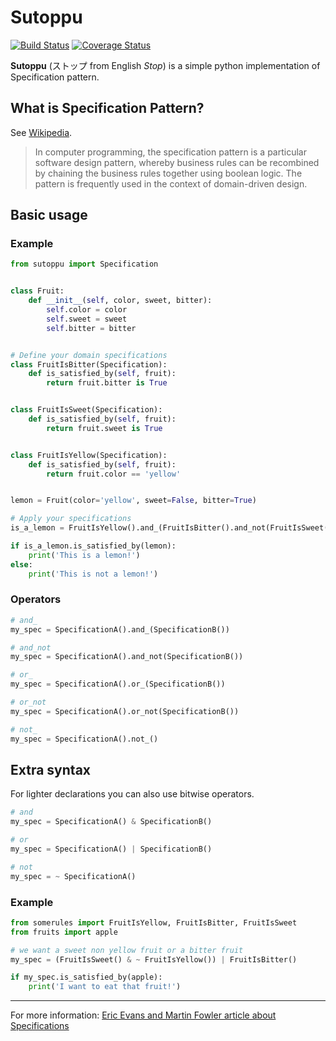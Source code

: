 # Sutoppu

[![Build Status](https://travis-ci.org/u8slvn/sutoppu.svg?branch=master)](https://travis-ci.org/u8slvn/sutoppu)
[![Coverage Status](https://coveralls.io/repos/github/u8slvn/sutoppu/badge.svg?branch=master)](https://coveralls.io/github/u8slvn/sutoppu?branch=master)

**Sutoppu** (ストップ from English *Stop*) is a simple python implementation of Specification pattern.

## What is Specification Pattern?

See [Wikipedia](https://en.wikipedia.org/wiki/Specification_pattern).

> In computer programming, the specification pattern is a particular software design pattern, whereby business rules can be recombined by chaining the business rules together using boolean logic. The pattern is frequently used in the context of domain-driven design.

## Basic usage

### Example

```python
from sutoppu import Specification


class Fruit:
    def __init__(self, color, sweet, bitter):
        self.color = color
        self.sweet = sweet
        self.bitter = bitter


# Define your domain specifications
class FruitIsBitter(Specification):
    def is_satisfied_by(self, fruit):
        return fruit.bitter is True


class FruitIsSweet(Specification):
    def is_satisfied_by(self, fruit):
        return fruit.sweet is True


class FruitIsYellow(Specification):
    def is_satisfied_by(self, fruit):
        return fruit.color == 'yellow'


lemon = Fruit(color='yellow', sweet=False, bitter=True)

# Apply your specifications
is_a_lemon = FruitIsYellow().and_(FruitIsBitter().and_not(FruitIsSweet()))

if is_a_lemon.is_satisfied_by(lemon):
    print('This is a lemon!')
else:
    print('This is not a lemon!')
```

### Operators

```python
# and_
my_spec = SpecificationA().and_(SpecificationB())

# and_not
my_spec = SpecificationA().and_not(SpecificationB())

# or_
my_spec = SpecificationA().or_(SpecificationB())

# or_not
my_spec = SpecificationA().or_not(SpecificationB())

# not_
my_spec = SpecificationA().not_()
```

## Extra syntax

For lighter declarations you can also use bitwise operators.

```python
# and
my_spec = SpecificationA() & SpecificationB()

# or
my_spec = SpecificationA() | SpecificationB()

# not
my_spec = ~ SpecificationA()
```

### Example

```python
from somerules import FruitIsYellow, FruitIsBitter, FruitIsSweet
from fruits import apple

# we want a sweet non yellow fruit or a bitter fruit
my_spec = (FruitIsSweet() & ~ FruitIsYellow()) | FruitIsBitter()

if my_spec.is_satisfied_by(apple):
    print('I want to eat that fruit!')
```

---

For more information: [Eric Evans and Martin Fowler article about Specifications](https://www.martinfowler.com/apsupp/spec.pdf)
